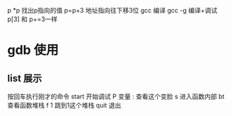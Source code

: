 p *p 找出p指向的值
p=p+3 地址指向往下移3位
gcc 编译
gcc -g 编译+调试
p[3] 和 p+=3一样
# gdb 使用
## list 展示
按回车执行刚才的命令
start 开始调试
P 变量 : 查看这个变脸
s 进入函数内部
bt 查看函数堆栈
f 1 跳到1这个堆栈
quit 退出


